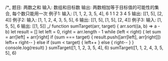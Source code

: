 /\*_
题目: 两数之和
输入: 数组和目标数
输出: 两数相加等于目标值的可能性的集合, 每个数只能用一次
例子1:
输入: [1, 1, 2, 3, 5, 4], 6
1 1 2 3 4 5
输出: [[1, 5], [2, 4]]
例子2:
输入: [1, 1, 2, 4, 3, 5, 5], 6
输出: [[1, 5], [1, 5], [2, 4]]
例子3:
输入: [1, 5, 5], 6
输出: [[1, 5]]
_/
function sumTarget(arr, target) {
arr.sort((a, b) => a - b)
let result = []
let left = 0, right = arr.length - 1
while (left < right) {
let sum = arr[left] + arr[right]
if (sum === target) {
result.push([arr[left], arr[right]])
left++
right--
} else if (sum < target) {
left++
} else {
right--
}
}
console.log(result)
}
sumTarget([1, 1, 2, 3, 5, 4], 6)
sumTarget([1, 1, 2, 4, 3, 5, 5], 6)
